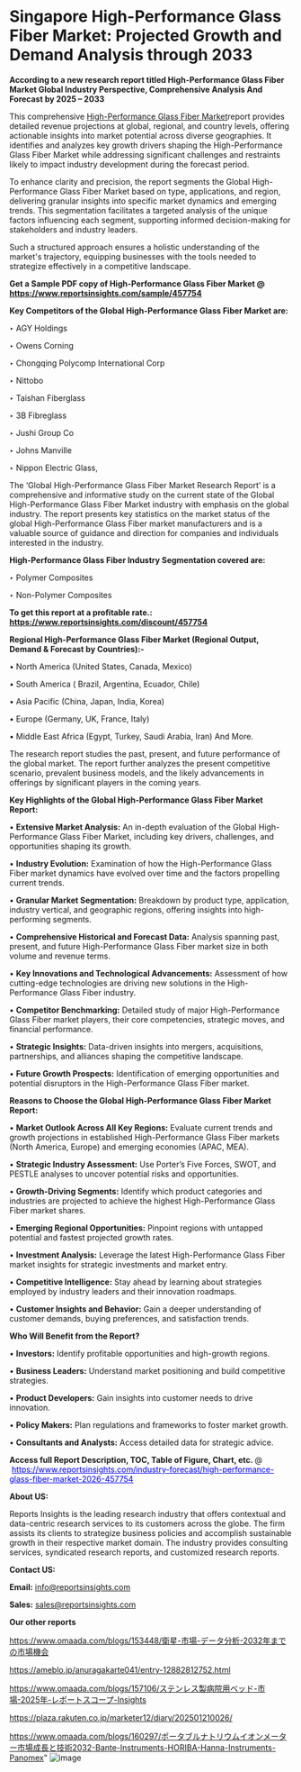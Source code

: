 # Singapore High-Performance Glass Fiber Market: Projected Growth and Demand Analysis through 2033

<strong>According to a new research report titled High-Performance Glass Fiber Market Global Industry Perspective, Comprehensive Analysis And Forecast by 2025 – 2033</strong>

This comprehensive <a href=https://www.reportsinsights.com/sample/457754>High-Performance Glass Fiber Market</a>report provides detailed revenue projections at global, regional, and country levels, offering actionable insights into market potential across diverse geographies. It identifies and analyzes key growth drivers shaping the High-Performance Glass Fiber Market while addressing significant challenges and restraints likely to impact industry development during the forecast period.

To enhance clarity and precision, the report segments the Global High-Performance Glass Fiber Market based on type, applications, and region, delivering granular insights into specific market dynamics and emerging trends. This segmentation facilitates a targeted analysis of the unique factors influencing each segment, supporting informed decision-making for stakeholders and industry leaders.

Such a structured approach ensures a holistic understanding of the market's trajectory, equipping businesses with the tools needed to strategize effectively in a competitive landscape.

<strong>Get a Sample PDF copy of High-Performance Glass Fiber Market </strong><strong>@<a href=https://www.reportsinsights.com/sample/457754 style=color:#0000ff;> https://www.reportsinsights.com/sample/457754</a></strong></font>

<strong>Key Competitors of the Global High-Performance Glass Fiber Market are:</strong>

‣ AGY Holdings

‣ Owens Corning

‣ Chongqing Polycomp International Corp

‣ Nittobo

‣ Taishan Fiberglass

‣ 3B Fibreglass

‣ Jushi Group Co

‣ Johns Manville

‣ Nippon Electric Glass,

The ‘Global High-Performance Glass Fiber Market Research Report’ is a comprehensive and informative study on the current state of the Global High-Performance Glass Fiber Market industry with emphasis on the global industry. The report presents key statistics on the market status of the global High-Performance Glass Fiber market manufacturers and is a valuable source of guidance and direction for companies and individuals interested in the industry.

<strong>High-Performance Glass Fiber Industry Segmentation covered are:</strong>

‣ Polymer Composites

‣ Non-Polymer Composites

<strong>To get this report at a profitable rate.: <a href=https://www.reportsinsights.com/discount/457754 style=color:#0000ff;>https://www.reportsinsights.com/discount/457754</a></strong></font>

<strong>Regional High-Performance Glass Fiber Market (Regional Output, Demand &amp; Forecast by Countries):-</strong>

• North America (United States, Canada, Mexico)

• South America ( Brazil, Argentina, Ecuador, Chile)

• Asia Pacific (China, Japan, India, Korea)

• Europe (Germany, UK, France, Italy)

• Middle East Africa (Egypt, Turkey, Saudi Arabia, Iran) And More.

The research report studies the past, present, and future performance of the global market. The report further analyzes the present competitive scenario, prevalent business models, and the likely advancements in offerings by significant players in the coming years.

<strong>Key Highlights of the Global High-Performance Glass Fiber Market Report:</strong>

• <strong>Extensive Market Analysis:</strong> An in-depth evaluation of the Global High-Performance Glass Fiber Market, including key drivers, challenges, and opportunities shaping its growth.

• <strong>Industry Evolution:</strong> Examination of how the High-Performance Glass Fiber market dynamics have evolved over time and the factors propelling current trends.

• <strong>Granular Market Segmentation:</strong> Breakdown by product type, application, industry vertical, and geographic regions, offering insights into high-performing segments.

• <strong>Comprehensive Historical and Forecast Data:</strong> Analysis spanning past, present, and future High-Performance Glass Fiber market size in both volume and revenue terms.

• <strong>Key Innovations and Technological Advancements:</strong> Assessment of how cutting-edge technologies are driving new solutions in the High-Performance Glass Fiber industry.

• <strong>Competitor Benchmarking:</strong> Detailed study of major High-Performance Glass Fiber market players, their core competencies, strategic moves, and financial performance.

• <strong>Strategic Insights:</strong> Data-driven insights into mergers, acquisitions, partnerships, and alliances shaping the competitive landscape.

• <strong>Future Growth Prospects:</strong> Identification of emerging opportunities and potential disruptors in the High-Performance Glass Fiber market.

<strong>Reasons to Choose the Global High-Performance Glass Fiber Market Report:</strong>

• <strong>Market Outlook Across All Key Regions:</strong> Evaluate current trends and growth projections in established High-Performance Glass Fiber markets (North America, Europe) and emerging economies (APAC, MEA).

• <strong>Strategic Industry Assessment:</strong> Use Porter’s Five Forces, SWOT, and PESTLE analyses to uncover potential risks and opportunities.

• <strong>Growth-Driving Segments:</strong> Identify which product categories and industries are projected to achieve the highest High-Performance Glass Fiber market shares.

• <strong>Emerging Regional Opportunities:</strong> Pinpoint regions with untapped potential and fastest projected growth rates.

• <strong>Investment Analysis:</strong> Leverage the latest High-Performance Glass Fiber market insights for strategic investments and market entry.

• <strong>Competitive Intelligence:</strong> Stay ahead by learning about strategies employed by industry leaders and their innovation roadmaps.

• <strong>Customer Insights and Behavior:</strong> Gain a deeper understanding of customer demands, buying preferences, and satisfaction trends.

<strong>Who Will Benefit from the Report?</strong>

• <strong>Investors:</strong> Identify profitable opportunities and high-growth regions.

• <strong>Business Leaders:</strong> Understand market positioning and build competitive strategies.

• <strong>Product Developers:</strong> Gain insights into customer needs to drive innovation.

• <strong>Policy Makers:</strong> Plan regulations and frameworks to foster market growth.

• <strong>Consultants and Analysts:</strong> Access detailed data for strategic advice.
</ul>
<strong>Access full Report Description, TOC, Table of Figure, Chart, etc. </strong>@  <a href=https://www.reportsinsights.com/industry-forecast/high-performance-glass-fiber-market-2026-457754 style=color:#0000ff;>https://www.reportsinsights.com/industry-forecast/high-performance-glass-fiber-market-2026-457754</a></font>

<strong><strong>About US</strong>:</strong>

Reports Insights is the leading research industry that offers contextual and data-centric research services to its customers across the globe. The firm assists its clients to strategize business policies and accomplish sustainable growth in their respective market domain. The industry provides consulting services, syndicated research reports, and customized research reports.

<strong>Contact US:</strong>

<p class=""""><b>Email:</b> <a href=mailto:info@reportsinsights.com>info@reportsinsights.com</a></p>
<p class=""""><b>Sales:</b> <a href=mailto:sales@reportsinsights.com>sales@reportsinsights.com</a></p>

<strong>Our other reports</strong>

<a href=https://www.omaada.com/blogs/153448/衛星-市場-データ分析-2032年までの市場機会>https://www.omaada.com/blogs/153448/衛星-市場-データ分析-2032年までの市場機会</a>

<a href=https://ameblo.jp/anuragakarte041/entry-12882812752.html>https://ameblo.jp/anuragakarte041/entry-12882812752.html</a>

<a href=https://www.omaada.com/blogs/157106/ステンレス製病院用ベッド-市場-2025年-レポートスコープ-Insights>https://www.omaada.com/blogs/157106/ステンレス製病院用ベッド-市場-2025年-レポートスコープ-Insights</a>

<a href=https://plaza.rakuten.co.jp/marketer12/diary/202501210026/>https://plaza.rakuten.co.jp/marketer12/diary/202501210026/</a>

<a href=https://www.omaada.com/blogs/160297/ポータブルナトリウムイオンメーター市場成長と技術2032-Bante-Instruments-HORIBA-Hanna-Instruments-Panomex>https://www.omaada.com/blogs/160297/ポータブルナトリウムイオンメーター市場成長と技術2032-Bante-Instruments-HORIBA-Hanna-Instruments-Panomex</a>"
![image](https://github.com/user-attachments/assets/8acdfa5e-724a-4ab8-86c0-033cb3583777)
